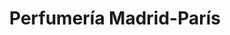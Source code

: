 ---
title: "Perfumería Madrid-París"
url: /madrid/perfumeria-madrid-paris/
shop: grandes almacenes
---